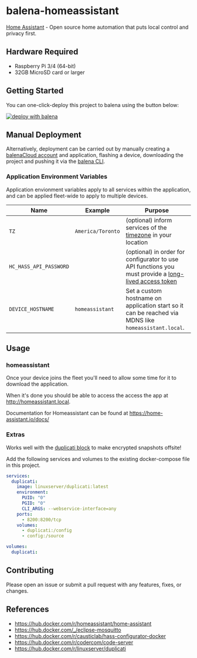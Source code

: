 # balena-homeassistant

[Home Assistant](https://www.home-assistant.io/) - Open source home automation that puts local control and privacy first.

## Hardware Required

- Raspberry Pi 3/4 (64-bit)
- 32GB MicroSD card or larger

## Getting Started

You can one-click-deploy this project to balena using the button below:

[![deploy with balena](https://balena.io/deploy.svg)](https://dashboard.balena-cloud.com/deploy?repoUrl=https://github.com/klutchell/balena-homeassistant)

## Manual Deployment

Alternatively, deployment can be carried out by manually creating a [balenaCloud account](https://dashboard.balena-cloud.com) and application, flashing a device, downloading the project and pushing it via the [balena CLI](https://github.com/balena-io/balena-cli).

### Application Environment Variables

Application envionment variables apply to all services within the application, and can be applied fleet-wide to apply to multiple devices.

| Name                   | Example           | Purpose                                                                                                                                                                             |
| ---------------------- | ----------------- | ----------------------------------------------------------------------------------------------------------------------------------------------------------------------------------- |
| `TZ`                   | `America/Toronto` | (optional) inform services of the [timezone](https://en.wikipedia.org/wiki/List_of_tz_database_time_zones) in your location                                                         |
| `HC_HASS_API_PASSWORD` |                   | (optional) in order for configurator to use API functions you must provide a [long-lived access token](https://developers.home-assistant.io/docs/auth_api/#long-lived-access-token) |
| `DEVICE_HOSTNAME`      | `homeassistant`   | Set a custom hostname on application start so it can be reached via MDNS like `homeassistant.local`.                                                                                |

## Usage

### homeassistant

Once your device joins the fleet you'll need to allow some time for it to download the application.

When it's done you should be able to access the access the app at <http://homeassistant.local>.

Documentation for Homeassistant can be found at <https://home-assistant.io/docs/>

### Extras

Works well with the [duplicati block](https://github.com/klutchell/balenablocks-duplicati) to make encrypted snapshots offsite!

Add the following services and volumes to the existing docker-compose file in this project.

```yaml
services:
  duplicati:
    image: linuxserver/duplicati:latest
    environment:
      PUID: "0"
      PGID: "0"
      CLI_ARGS: --webservice-interface=any
    ports:
      - 8200:8200/tcp
    volumes:
      - duplicati:/config
      - config:/source

volumes:
  duplicati:
```

## Contributing

Please open an issue or submit a pull request with any features, fixes, or changes.

## References

- <https://hub.docker.com/r/homeassistant/home-assistant>
- <https://hub.docker.com/_/eclipse-mosquitto>
- <https://hub.docker.com/r/causticlab/hass-configurator-docker>
- <https://hub.docker.com/r/codercom/code-server>
- <https://hub.docker.com/r/linuxserver/duplicati>
